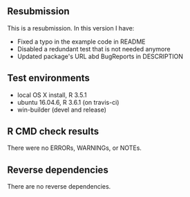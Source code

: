 ## Resubmission
This is a resubmission. In this version I have:

* Fixed a typo in the example code in README
* Disabled a redundant test that is not needed anymore
* Updated package's URL abd BugReports in DESCRIPTION

## Test environments
* local OS X install, R 3.5.1
* ubuntu 16.04.6, R 3.6.1 (on travis-ci)
* win-builder (devel and release)

## R CMD check results
There were no ERRORs, WARNINGs, or NOTEs.

## Reverse dependencies
There are no reverse dependencies.